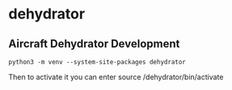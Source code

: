 # dehydrator
## Aircraft Dehydrator Development
    python3 -m venv --system-site-packages dehydrator

Then to activate it you can enter
    source /dehydrator/bin/activate